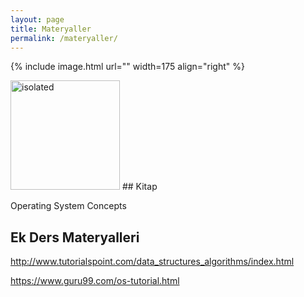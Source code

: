 ```yaml
---
layout: page
title: Materyaller
permalink: /materyaller/
---
```


{% include image.html url="" width=175 align="right" %}

<img src="https://m.media-amazon.com/images/P/B07CVKH7BD.01._SCLZZZZZZZ_SX500_.jp" alt="isolated" width="175"/>
## Kitap

Operating System Concepts


## Ek Ders Materyalleri

http://www.tutorialspoint.com/data_structures_algorithms/index.html

https://www.guru99.com/os-tutorial.html

